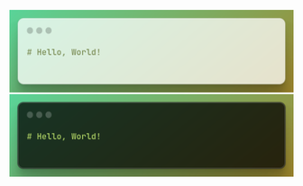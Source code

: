<!--- Service is not availalbe for free anymore 
[![](https://visitcount.itsvg.in/api?id=saeidex&icon=0&color=3)](https://visitcount.itsvg.in)
-->

<!-- Genarated by ray.so -->
![hello-world](hello-world--light.png#gh-light-mode-only "Hello, World!")
![hello-world](hello-world--dark.png#gh-dark-mode-only "Hello, World!")

<!-- ![saeidex](saeidex.png) -->

